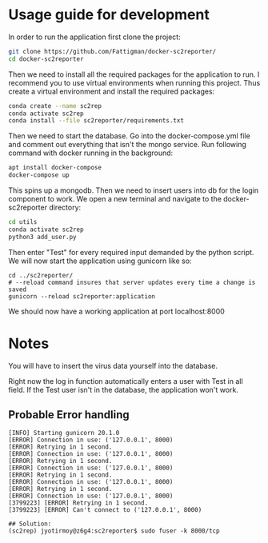 # Usage guide for development

In order to run the application first clone the project:
```bash
git clone https://github.com/Fattigman/docker-sc2reporter/
cd docker-sc2reporter
```
Then we need to install all the required packages for the application to run. 
I recommend you to use virtual environments when running this project. 
Thus create a virtual environment and install the required packages:
```bash
conda create --name sc2rep
conda activate sc2rep
conda install --file sc2reporter/requirements.txt
```
Then we need to start the database. Go into the docker-compose.yml file and comment out everything that isn't the mongo service.
Run following command with docker running in the background:
```bash
apt install docker-compose
docker-compose up
```
This spins up a mongodb. Then we need to insert users into db for the login component to work.
We open a new terminal and navigate to the docker-sc2reporter directory:
```bash
cd utils
conda activate sc2rep
python3 add_user.py
```

Then enter "Test" for every required input demanded by the python script. 
We will now start the application using gunicorn like so:
```
cd ../sc2reporter/
# --reload command insures that server updates every time a change is saved
gunicorn --reload sc2reporter:application
```
We should now have a working application at port localhost:8000

# Notes
You will have to insert the virus data yourself into the database.

Right now the log in function automatically enters a user with Test in all field.
If the Test user isn't in the database, the application won't work.

## Probable Error handling
```
[INFO] Starting gunicorn 20.1.0
[ERROR] Connection in use: ('127.0.0.1', 8000)
[ERROR] Retrying in 1 second.
[ERROR] Connection in use: ('127.0.0.1', 8000)
[ERROR] Retrying in 1 second.
[ERROR] Connection in use: ('127.0.0.1', 8000)
[ERROR] Retrying in 1 second.
[ERROR] Connection in use: ('127.0.0.1', 8000)
[ERROR] Retrying in 1 second.
[ERROR] Connection in use: ('127.0.0.1', 8000)
[3799223] [ERROR] Retrying in 1 second.
[3799223] [ERROR] Can't connect to ('127.0.0.1', 8000)

## Solution:
(sc2rep) jyotirmoy@z6g4:sc2reporter$ sudo fuser -k 8000/tcp


